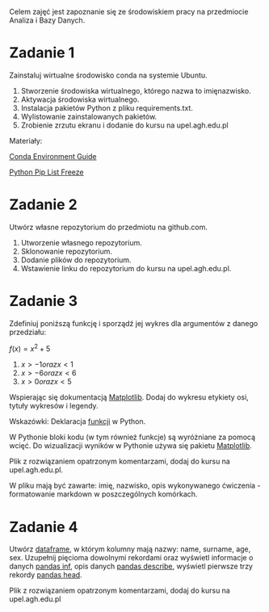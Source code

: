 Celem zajęć jest zapoznanie się ze środowiskiem pracy na przedmiocie Analiza i Bazy Danych. 

# Zadanie 1
Zainstaluj wirtualne środowisko conda na systemie Ubuntu.

1. Stworzenie środowiska wirtualnego, którego nazwa to imięnazwisko.
2. Aktywacja środowiska wirtualnego.
3. Instalacja pakietów Python z pliku requirements.txt.
4. Wylistowanie zainstalowanych pakietów.
5. Zrobienie zrzutu ekranu i dodanie do kursu na upel.agh.edu.pl

Materiały: 

[Conda Environment Guide](http://uoa-eresearch.github.io/eresearch-cookbook/recipe/2014/11/20/conda)

[Python Pip List Freeze](https://note.nkmk.me/en/python-pip-list-freeze/)

# Zadanie 2 
Utwórz własne repozytorium do przedmiotu na github.com.
 
1. Utworzenie własnego repozytorium. 
2. Sklonowanie repozytorium.
3. Dodanie plików do repozytorium.
4. Wstawienie linku do repozytorium do kursu na upel.agh.edu.pl.

# Zadanie 3
Zdefiniuj poniższą funkcję  i sporządź jej wykres dla argumentów z danego przedziału:

$f(x)=x^2+5$ 

1. $x>-1 oraz x<1$
2. $x>-6 oraz x<6$
3. $x>0 oraz x<5$

Wspierając się dokumentacją [Matplotlib](https://matplotlib.org/). Dodaj do wykresu etykiety osi, tytuły wykresów i legendy.

Wskazówki: Deklaracja [funkcji](https://www.w3schools.com/python/python_functions.asp) w Python.

W Pythonie bloki kodu (w tym również funkcje) są wyróżniane za pomocą wcięć. Do wizualizacji wyników w Pythonie używa się pakietu [Matplotlib](https://matplotlib.org/). 

Plik z rozwiązaniem opatrzonym komentarzami, dodaj do kursu na upel.agh.edu.pl.

W pliku mają być zawarte: imię, nazwisko, opis wykonywanego ćwiczenia - formatowanie markdown w poszczególnych komórkach.

# Zadanie 4
Utwórz [dataframe](https://pandas.pydata.org/pandas-docs/stable/reference/api/pandas.DataFrame.html), w którym kolumny mają nazwy: name, surname, age, sex. Uzupełnij pięcioma dowolnymi rekordami oraz wyświetl informacje o danych [pandas inf](https://pandas.pydata.org/pandas-docs/stable/reference/api/pandas.DataFrame.info.html), opis danych [pandas describe](https://pandas.pydata.org/pandas-docs/stable/reference/api/pandas.DataFrame.describe.html), wyświetl pierwsze trzy rekordy [pandas head](https://pandas.pydata.org/pandas-docs/stable/reference/api/pandas.DataFrame.head.html).

Plik z rozwiązaniem opatrzonym komentarzami, dodaj do kursu na upel.agh.edu.pl

